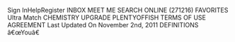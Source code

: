 Sign InHelpRegister INBOX MEET ME SEARCH ONLINE (271216) FAVORITES Ultra Match CHEMISTRY UPGRADE PLENTYOFFISH TERMS OF USE AGREEMENT Last Updated On November 2nd, 2011 DEFINITIONS â€œYouâ€
